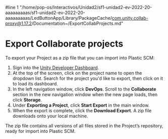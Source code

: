 #line 1 "/home/pop-os/Interactivos/Unidad2/sf1-unidad2-ev-2022-20-aaaaaaaaas/sf1-unidad2-ev-2022-20-aaaaaaaaas/LedButtonApp/Library/PackageCache/com.unity.collab-proxy@1.17.2/Documentation~/ExportCollabProjects.md"
# Export Collaborate projects 

To export your Project as a zip file that you can import into Plastic SCM:

1. Sign into the [Unity Developer Dashboard](https://developer.cloud.unity3d.com/).
2. At the top of the screen, click on the project name to open the dropdown list. Search for the project you'd like to export, then click on it to load its dashboard.
3. In the left navigation window, click **DevOps**. Scroll to the **Collaborate** section in the new navigation window when the new page loads, then click **Storage**.
4. Under **Exporting a Project**, click **Start Export** in the main window.
5. When the export is complete, click the **Download Export**. A zip file downloads onto your local machine.

The zip file contains all versions of all files stored in the Project’s repository, ready for import into Plastic SCM.
